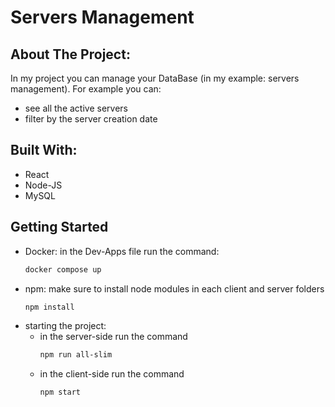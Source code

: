 # Servers Management

## About The Project:
In my project you can manage your DataBase (in my example: servers management).
For example you can: 
* see all the active servers
* filter by the server creation date

## Built With:
* React
* Node-JS
* MySQL

## Getting Started
* Docker:
in the Dev-Apps file run the command: 
  ```sh
  docker compose up
  ```
* npm:
  make sure to install node modules in each client and server folders
  ```sh
  npm install 
  ```
* starting the project:  
  * in the server-side run the command
    ```sh
    npm run all-slim
    ```
  * in the client-side run the command
    ```sh
    npm start
    ```
